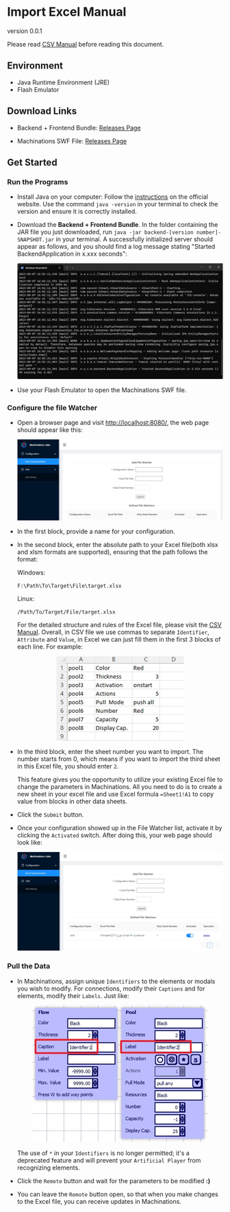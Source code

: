 # Import Excel Manual

version 0.0.1

Please read [CSV Manual](https://github.com/Heisenberg-Y/MCN-DECOMPILE/blob/master/MANUAL.md) before reading this document.

## Environment

* Java Runtime Environment (JRE)
* Flash Emulator

## Download Links

* Backend + Frontend Bundle: [Releases Page](https://github.com/Heisenberg-Y/MachSyncBackend/releases)

* Machinations SWF File: [Releases Page](https://github.com/Heisenberg-Y/MCN-DECOMPILE/releases)

## Get Started

### Run the Programs

* Install Java on your computer: Follow the [instructions](https://www.java.com/en/download/manual.jsp) on the official website. Use the command `java -version` in your terminal to check the version and ensure it is correctly installed.

* Download the **Backend + Frontend Bundle**. In the folder containing the JAR file you just downloaded, run `java -jar backend-[version number]-SNAPSHOT.jar` in your terminal. A successfully initialized server should appear as follows, and you should find a log message stating "Started BackendApplication in x.xxx seconds":

  <p align="center">
    <img src="resources/manual_exp_1.jpg" />
  </p>

* Use your Flash Emulator to open the Machinations SWF file.

### Configure the file Watcher

* Open a browser page and visit [http://localhost:8080/](http://localhost:8080/), the web page should appear like this:

  <p align="center">
    <img src="resources/manual_exp_2.jpg" />
  </p>


* In the first block, provide a name for your configuration.

* In the second block, enter the absolute path to your Excel file(both xlsx and xlsm formats are supported), ensuring that the path follows the format:

  Windows:
  ```
  F:\Path\To\Target\File\target.xlsx
  ```

  Linux:
  ```
  /Path/To/Target/File/target.xlsx
  ```

  For the detailed structure and rules of the Excel file, please visit the [CSV Manual](https://github.com/Heisenberg-Y/MCN-DECOMPILE/blob/master/MANUAL.md). Overall, in CSV file we use commas to separate `Identifier`, `Attribute` and `Value`, in Excel we can just fill them in the first 3 blocks of each line. For example:

  <p align="center">
    <img src="resources/manual_exp_4.jpg" />
  </p>

* In the third block, enter the sheet number you want to import. The number starts from 0, which means if you want to import the third sheet in this Excel file, you should enter `2`.

  This feature gives you the opportunity to utilize your existing Excel file to change the parameters in Machinations. All you need to do is to create a new sheet in your excel file and use Excel formula `=Sheet1!A1` to copy value from blocks in other data sheets.

* Click the `Submit` button.

* Once your configuration showed up in the File Watcher list, activate it by clicking the `Activated` switch. After doing this, your web page should look like:

  <p align="center">
    <img src="resources/manual_exp_3.jpg" />
  </p>

### Pull the Data

* In Machinations, assign unique `Identifiers` to the elements or modals you wish to modify. For connections, modify their `Captions` and for elements, modify their `Labels`. Just like:

  <p align="center">
    <img src="resources/manual_exp_5.jpg" />
  </p>

  The use of `*` in your `Identifiers` is no longer permitted; it's a deprecated feature and will prevent your `Artificial Player` from recognizing elements.

* Click the `Remote` button and wait for the parameters to be modified **:)**

* You can leave the `Remote` button open, so that when you make changes to the Excel file, you can receive updates in Machinations.